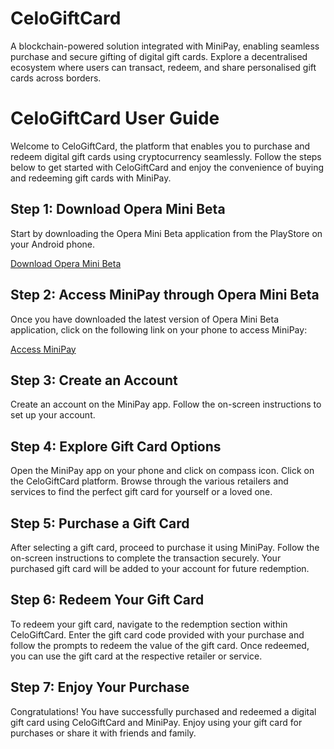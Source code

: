 # CeloGiftCard
A blockchain-powered solution integrated with MiniPay, enabling seamless purchase and secure gifting of digital gift cards. Explore a decentralised ecosystem where users can transact, redeem, and share personalised gift cards across borders.

# CeloGiftCard User Guide

Welcome to CeloGiftCard, the platform that enables you to purchase and redeem digital gift cards using cryptocurrency seamlessly. Follow the steps below to get started with CeloGiftCard and enjoy the convenience of buying and redeeming gift cards with MiniPay.

## Step 1: Download Opera Mini Beta

Start by downloading the Opera Mini Beta application from the PlayStore on your Android phone.

[Download Opera Mini Beta](https://play.google.com/store/apps/details?id=com.opera.mini.native.beta&hl=en&gl=US)

## Step 2: Access MiniPay through Opera Mini Beta

Once you have downloaded the latest version of Opera Mini Beta application, click on the following link on your phone to access MiniPay:

[Access MiniPay](https://opmini.page.link/d6VPt8LBwbAxstun8)

## Step 3: Create an Account

Create an account on the MiniPay app. Follow the on-screen instructions to set up your account.

## Step 4: Explore Gift Card Options

Open the MiniPay app on your phone and click on compass icon. Click on the CeloGiftCard platform. Browse through the various retailers and services to find the perfect gift card for yourself or a loved one.

## Step 5: Purchase a Gift Card

After selecting a gift card, proceed to purchase it using MiniPay. Follow the on-screen instructions to complete the transaction securely. Your purchased gift card will be added to your account for future redemption.

## Step 6: Redeem Your Gift Card

To redeem your gift card, navigate to the redemption section within CeloGiftCard. Enter the gift card code provided with your purchase and follow the prompts to redeem the value of the gift card. Once redeemed, you can use the gift card at the respective retailer or service.

## Step 7: Enjoy Your Purchase

Congratulations! You have successfully purchased and redeemed a digital gift card using CeloGiftCard and MiniPay. Enjoy using your gift card for purchases or share it with friends and family.
